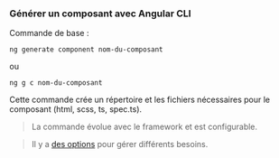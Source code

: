 ### Générer un composant avec Angular CLI

Commande de base :
```
ng generate component nom-du-composant
```
ou
```
ng g c nom-du-composant
```

Cette commande crée un répertoire et les fichiers nécessaires
pour le composant (html, scss, ts, spec.ts).

> La commande évolue avec le framework et est configurable.

> Il y a [des options](https://angular.dev/cli/generate/component) pour gérer différents besoins.
 
